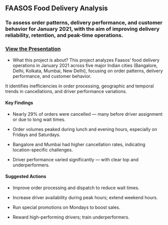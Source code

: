## FAASOS Food Delivery Analysis
### To assess order patterns, delivery performance, and customer behavior for January 2021, with the aim of improving delivery reliability, retention, and peak-time operations.
### [View the Presentation](https://docs.google.com/presentation/d/1XunsndGOuxQUu5Mlcx2pQgJxBTJhy6Ri/edit?usp=sharing&ouid=101082668737260446921&rtpof=true&sd=true)
- What this project is about?
This project analyzes Faasos’ food delivery operations in January 2021 across five major Indian cities (Bangalore, Delhi, Kolkata, Mumbai, New Delhi), focusing on order patterns, delivery performance, and customer behavior.

It identifies inefficiencies in order processing, geographic and temporal trends in cancellations, and driver performance variations.

#### Key Findings
- Nearly 29% of orders were cancelled — many before driver assignment or due to long wait times.

- Order volumes peaked during lunch and evening hours, especially on Fridays and Saturdays.

- Bangalore and Mumbai had higher cancellation rates, indicating location-specific challenges.

- Driver performance varied significantly — with clear top and underperformers.

#### Suggested Actions
- Improve order processing and dispatch to reduce wait times.

- Increase driver availability during peak hours; extend weekend hours.

- Run special promotions on Mondays to boost sales.

- Reward high-performing drivers; train underperformers.


